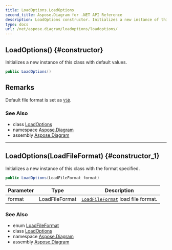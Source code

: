 ```yaml
---
title: LoadOptions.LoadOptions
second_title: Aspose.Diagram for .NET API Reference
description: LoadOptions constructor. Initializes a new instance of this class with default values
type: docs
url: /net/aspose.diagram/loadoptions/loadoptions/
---
```

## LoadOptions() {#constructor}

Initializes a new instance of this class with default values.

```csharp
public LoadOptions()
```

## Remarks

Default file format is set as [`VSD`](../../loadfileformat/).

### See Also

* class [LoadOptions](../)
* namespace [Aspose.Diagram](../../loadoptions/)
* assembly [Aspose.Diagram](../../../)

---

## LoadOptions(LoadFileFormat) {#constructor_1}

Initializes a new instance of this class with the format specified.

```csharp
public LoadOptions(LoadFileFormat format)
```

| Parameter | Type | Description |
| --- | --- | --- |
| format | LoadFileFormat | [`LoadFileFormat`](../../loadfileformat/) load file format. |

### See Also

* enum [LoadFileFormat](../../loadfileformat/)
* class [LoadOptions](../)
* namespace [Aspose.Diagram](../../loadoptions/)
* assembly [Aspose.Diagram](../../../)


